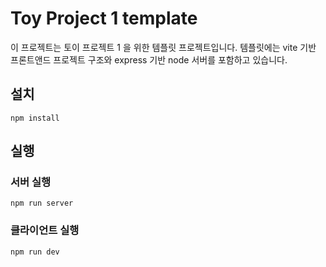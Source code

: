 # Toy Project 1 template

이 프로젝트는 토이 프로젝트 1 을 위한 템플릿 프로젝트입니다.
템플릿에는 vite 기반 프론트앤드 프로젝트 구조와 express 기반 node 서버를 포함하고 있습니다.

## 설치

```
npm install
```

## 실행

### 서버 실행

```
npm run server
```

### 클라이언트 실행

```
npm run dev
```
